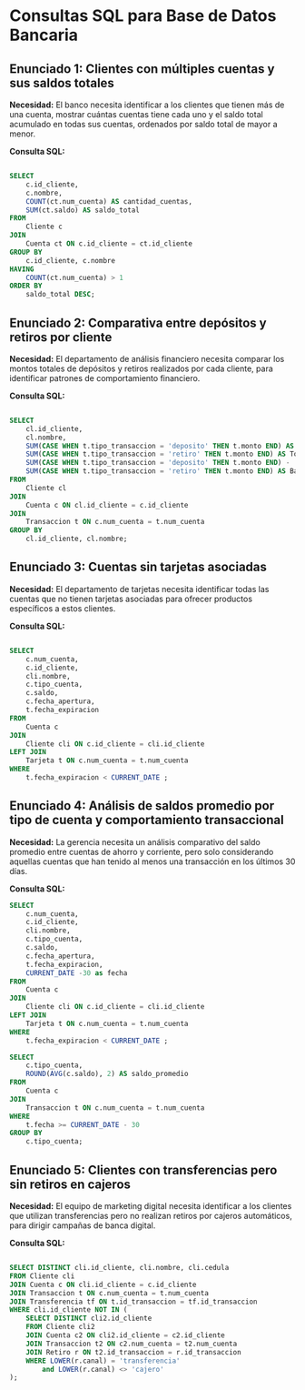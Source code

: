 # Consultas SQL para Base de Datos Bancaria

## Enunciado 1: Clientes con múltiples cuentas y sus saldos totales

**Necesidad:** El banco necesita identificar a los clientes que tienen más de una cuenta, mostrar cuántas cuentas tiene cada uno y el saldo total acumulado en todas sus cuentas, ordenados por saldo total de mayor a menor.

**Consulta SQL:**
```sql

SELECT 
    c.id_cliente,
    c.nombre,
    COUNT(ct.num_cuenta) AS cantidad_cuentas,
    SUM(ct.saldo) AS saldo_total
FROM 
    Cliente c
JOIN 
    Cuenta ct ON c.id_cliente = ct.id_cliente
GROUP BY 
    c.id_cliente, c.nombre
HAVING 
    COUNT(ct.num_cuenta) > 1
ORDER BY 
    saldo_total DESC;

```

## Enunciado 2: Comparativa entre depósitos y retiros por cliente

**Necesidad:** El departamento de análisis financiero necesita comparar los montos totales de depósitos y retiros realizados por cada cliente, para identificar patrones de comportamiento financiero.

**Consulta SQL:**
```sql

SELECT 
    cl.id_cliente,
    cl.nombre,
    SUM(CASE WHEN t.tipo_transaccion = 'deposito' THEN t.monto END) AS Total_Depositos,
    SUM(CASE WHEN t.tipo_transaccion = 'retiro' THEN t.monto END) AS Total_Retiros,
    SUM(CASE WHEN t.tipo_transaccion = 'deposito' THEN t.monto END) -
    SUM(CASE WHEN t.tipo_transaccion = 'retiro' THEN t.monto END) AS Balance
FROM 
    Cliente cl
JOIN 
    Cuenta c ON cl.id_cliente = c.id_cliente
JOIN 
    Transaccion t ON c.num_cuenta = t.num_cuenta
GROUP BY 
    cl.id_cliente, cl.nombre;

```

## Enunciado 3: Cuentas sin tarjetas asociadas

**Necesidad:** El departamento de tarjetas necesita identificar todas las cuentas que no tienen tarjetas asociadas para ofrecer productos específicos a estos clientes.

**Consulta SQL:**
```sql

SELECT 
    c.num_cuenta,
    c.id_cliente,
    cli.nombre,
    c.tipo_cuenta,
    c.saldo,
    c.fecha_apertura,
    t.fecha_expiracion 
FROM 
    Cuenta c
JOIN 
    Cliente cli ON c.id_cliente = cli.id_cliente
LEFT JOIN 
    Tarjeta t ON c.num_cuenta = t.num_cuenta
WHERE 
	t.fecha_expiracion < CURRENT_DATE ;

```

## Enunciado 4: Análisis de saldos promedio por tipo de cuenta y comportamiento transaccional

**Necesidad:** La gerencia necesita un análisis comparativo del saldo promedio entre cuentas de ahorro y corriente, pero solo considerando aquellas cuentas que han tenido al menos una transacción en los últimos 30 días.

**Consulta SQL:**
```sql
SELECT 
    c.num_cuenta,
    c.id_cliente,
    cli.nombre,
    c.tipo_cuenta,
    c.saldo,
    c.fecha_apertura,
    t.fecha_expiracion,
    CURRENT_DATE -30 as fecha
FROM 
    Cuenta c
JOIN 
    Cliente cli ON c.id_cliente = cli.id_cliente
LEFT JOIN 
    Tarjeta t ON c.num_cuenta = t.num_cuenta
WHERE 
	t.fecha_expiracion < CURRENT_DATE ;

SELECT 
    c.tipo_cuenta,
    ROUND(AVG(c.saldo), 2) AS saldo_promedio
FROM 
    Cuenta c
JOIN 
    Transaccion t ON c.num_cuenta = t.num_cuenta
WHERE 
    t.fecha >= CURRENT_DATE - 30
GROUP BY 
    c.tipo_cuenta;

```

## Enunciado 5: Clientes con transferencias pero sin retiros en cajeros

**Necesidad:** El equipo de marketing digital necesita identificar a los clientes que utilizan transferencias pero no realizan retiros por cajeros automáticos, para dirigir campañas de banca digital.

**Consulta SQL:**
```sql

SELECT DISTINCT cli.id_cliente, cli.nombre, cli.cedula
FROM Cliente cli
JOIN Cuenta c ON cli.id_cliente = c.id_cliente
JOIN Transaccion t ON c.num_cuenta = t.num_cuenta
JOIN Transferencia tf ON t.id_transaccion = tf.id_transaccion
WHERE cli.id_cliente NOT IN (
    SELECT DISTINCT cli2.id_cliente
    FROM Cliente cli2
    JOIN Cuenta c2 ON cli2.id_cliente = c2.id_cliente
    JOIN Transaccion t2 ON c2.num_cuenta = t2.num_cuenta
    JOIN Retiro r ON t2.id_transaccion = r.id_transaccion
    WHERE LOWER(r.canal) = 'transferencia' 
    	and LOWER(r.canal) <> 'cajero'
);

```